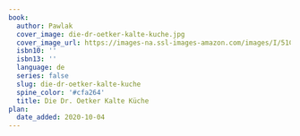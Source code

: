```yaml
---
book:
  author: Pawlak
  cover_image: die-dr-oetker-kalte-kuche.jpg
  cover_image_url: https://images-na.ssl-images-amazon.com/images/I/51CClGoDw0L._SX298_BO1,204,203,200_.jpg
  isbn10: ''
  isbn13: ''
  language: de
  series: false
  slug: die-dr-oetker-kalte-kuche
  spine_color: '#cfa264'
  title: Die Dr. Oetker Kalte Küche
plan:
  date_added: 2020-10-04
---
```

